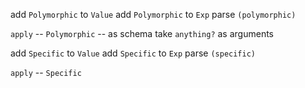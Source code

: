add `Polymorphic` to `Value`
add `Polymorphic` to `Exp`
parse `(polymorphic)`

`apply` -- `Polymorphic` -- as schema take `anything?` as arguments

add `Specific` to `Value`
add `Specific` to `Exp`
parse `(specific)`

`apply` -- `Specific`

